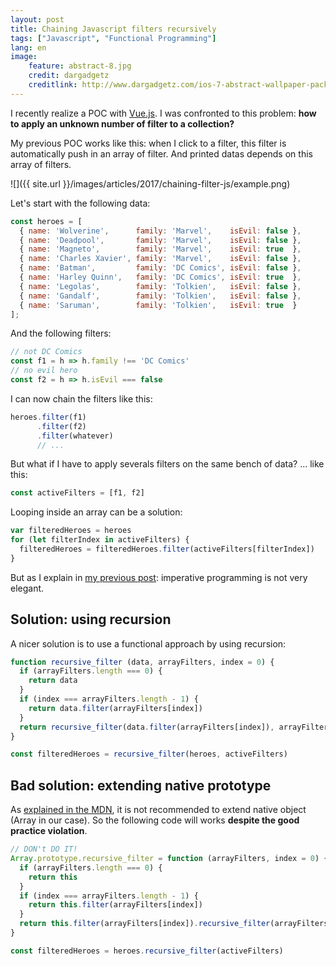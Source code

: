```yaml
---
layout: post
title: Chaining Javascript filters recursively
tags: ["Javascript", "Functional Programming"]
lang: en
image:
    feature: abstract-8.jpg
    credit: dargadgetz
    creditlink: http://www.dargadgetz.com/ios-7-abstract-wallpaper-pack-for-iphone-5-and-ipod-touch-retina/
---
```


I recently realize a POC with [Vue.js](https://github.com/maxpou/find-a-room-vuejs2). I was confronted to this problem: **how to apply an unknown number of filter to a collection?**

My previous POC works like this: when I click to a filter, this filter is automatically push in an array of filter. And printed datas depends on this array of filters.

![]({{ site.url }}/images/articles/2017/chaining-filter-js/example.png)

Let's start with the following data:

```javascript
const heroes = [
  { name: 'Wolverine',      family: 'Marvel',    isEvil: false },
  { name: 'Deadpool',       family: 'Marvel',    isEvil: false },
  { name: 'Magneto',        family: 'Marvel',    isEvil: true  },
  { name: 'Charles Xavier', family: 'Marvel',    isEvil: false },
  { name: 'Batman',         family: 'DC Comics', isEvil: false },
  { name: 'Harley Quinn',   family: 'DC Comics', isEvil: true  },
  { name: 'Legolas',        family: 'Tolkien',   isEvil: false },
  { name: 'Gandalf',        family: 'Tolkien',   isEvil: false },
  { name: 'Saruman',        family: 'Tolkien',   isEvil: true  }
];
```

And the following filters:

```js
// not DC Comics
const f1 = h => h.family !== 'DC Comics'
// no evil hero
const f2 = h => h.isEvil === false
```

I can now chain the filters like this:

```js
heroes.filter(f1)
      .filter(f2)
      .filter(whatever)
      // ...
```

But what if I have to apply severals filters on the same bench of data? ... like this:

```js
const activeFilters = [f1, f2]
```

Looping inside an array can be a solution:

```js
var filteredHeroes = heroes
for (let filterIndex in activeFilters) {
  filteredHeroes = filteredHeroes.filter(activeFilters[filterIndex])
}
```

But as I explain in [my previous post](https://www.maxpou.fr/no-more-loop-in-js/): imperative programming is not very elegant.

## Solution: using recursion

A nicer solution is to use a functional approach by using recursion:

```js
function recursive_filter (data, arrayFilters, index = 0) {
  if (arrayFilters.length === 0) {
    return data
  }
  if (index === arrayFilters.length - 1) {
    return data.filter(arrayFilters[index])
  }
  return recursive_filter(data.filter(arrayFilters[index]), arrayFilters, (index + 1))
}
```

```js
const filteredHeroes = recursive_filter(heroes, activeFilters)
```

## Bad solution: extending native prototype

As [explained in the MDN](https://developer.mozilla.org/en-US/docs/Web/JavaScript/Inheritance_and_the_prototype_chain#Bad_practice_Extension_of_native_prototypes), it is not recommended to extend native object (Array in our case). So the following code will works **despite the good practice violation**.

```js
// DON't DO IT!
Array.prototype.recursive_filter = function (arrayFilters, index = 0) {
  if (arrayFilters.length === 0) {
    return this
  }
  if (index === arrayFilters.length - 1) {
    return this.filter(arrayFilters[index])
  }
  return this.filter(arrayFilters[index]).recursive_filter(arrayFilters, (index + 1))
}

const filteredHeroes = heroes.recursive_filter(activeFilters)
```
